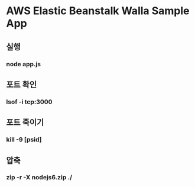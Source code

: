 # AWS Elastic Beanstalk Walla Sample App 

## 실행
### node app.js

## 포트 확인
### lsof -i tcp:3000

## 포트 죽이기
### kill -9 [psid]

## 압축
### zip -r -X nodejs6.zip ./

